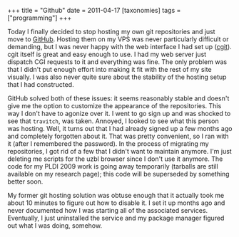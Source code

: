 +++
title = "Github"
date = 2011-04-17
[taxonomies]
tags = ["programming"]
+++

Today I finally decided to stop hosting my own git repositories and
just move to [GitHub](http://github.com "GitHub").  Hosting them on my
VPS was never particularly difficult or demanding, but I was never
happy with the web interface I had set up
([cgit](http://hjemli.net/git/cgit/ "cgit")).  cgit itself is great
and easy enough to use.  I had my web server just dispatch CGI
requests to it and everything was fine.  The only problem was that I
didn't put enough effort into making it fit with the rest of my site
visually.  I was also never quite sure about the stability of the
hosting setup that I had constructed.

GitHub solved both of these issues: it seems reasonably stable and
doesn't give me the option to customize the appearance of the
repositories.  This way I don't have to agonize over it.  I went to go
sign up and was shocked to see that `travitch`, was taken.  Annoyed, I
looked to see what this person was hosting.  Well, it turns out that I
had already signed up a few months ago and completely forgotten about
it.  That was pretty convenient, so I ran with it (after I remembered
the password).  In the process of migrating my repositories, I got rid
of a few that I didn't want to maintain anymore.  I'm just deleting me
scripts for the uzbl browser since I don't use it anymore.  The code
for my PLDI 2009 work is going away temporarily (tarballs are still
available on my research page); this code will be superseded by
something better soon.

My former git hosting solution was obtuse enough that it actually took
me about 10 minutes to figure out how to disable it.  I set it up
months ago and never documented how I was starting all of the
associated services.  Eventually, I just uninstalled the service and
my package manager figured out what I was doing, somehow.
